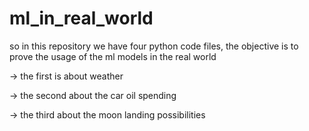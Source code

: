 # ml_in_real_world

so in this repository we have four python code files, the objective is to prove the usage of the ml models in the real world

-> the first is about weather

-> the second about the car oil spending 

-> the third about the moon landing possibilities 
